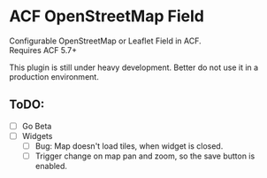 ACF OpenStreetMap Field
=======================

Configurable OpenStreetMap or Leaflet Field in ACF.  
Requires ACF 5.7+

This plugin is still under heavy development. Better do not use it in a production environment.

ToDO:
-----
 - [ ] Go Beta
 - [ ] Widgets
	 - [ ] Bug: Map doesn't load tiles, when widget is closed.
	 - [ ] Trigger change on map pan and zoom, so the save button is enabled.
